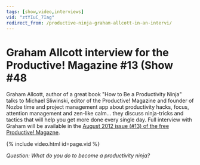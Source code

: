 ```yaml
---
tags: [show,video,interviews]
vid: "ztYIuC_7Iag"
redirect_from: /productive-ninja-graham-allcott-in-an-intervi/
---
```


# Graham Allcott interview for the Productive! Magazine #13 (Show #48


Graham Allcott, author of a great book "How to Be a Productivity Ninja" talks to Michael Sliwinski, editor of the Productive! Magazine and founder of Nozbe time and project management app about productivity hacks, focus, attention management and zen-like calm... they discuss ninja-tricks and tactics that will help you get more done every single day. Full interview with Graham will be available in the [August 2012 issue (#13) of the free Productive! Magazne](http://productivemag.com/13).

{% include video.html id=page.vid %}

_Question:_ _What do you do to become a productivity ninja?_

[n]: https://michael.gratis/nozbe